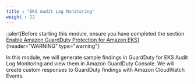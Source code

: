 ```yaml
---
title : "EKS Audit Log Monitoring"
weight : 22
---
```


::alert[Before starting this module, ensure you have completed the section [Enable Amazon GuardDuty Protection for Amazon EKS](../enable-guardduty/)]{header="WARNING" type="warning"}

In this module, we will generate sample findings in GuardDuty for EKS Audit Log Monitoring and view them in Amazon GuardDuty Console. We will create custom responses to GuardDuty findings with Amazon CloudWatch Events.
